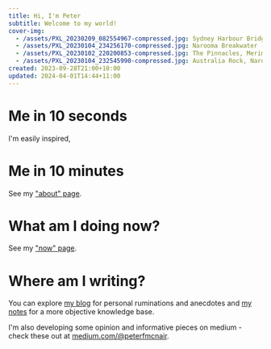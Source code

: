 ```yaml
---
title: Hi, I'm Peter
subtitle: Welcome to my world!
cover-img:
  - /assets/PXL_20230209_082554967-compressed.jpg: Sydney Harbour Bridge (2023)
  - /assets/PXL_20230104_234256170-compressed.jpg: Narooma Breakwater (2023)
  - /assets/PXL_20230102_220200853-compressed.jpg: The Pinnacles, Merimbula (2023)
  - /assets/PXL_20230104_232545990-compressed.jpg: Australia Rock, Narooma (2023)
created: 2023-09-28T21:00+10:00
updated: 2024-04-01T14:44+11:00
---
```

# Me in 10 seconds
I'm easily inspired, 

# Me in 10 minutes
See my ["about" page](about).

# What am I doing now?
See my ["now" page](now).

# Where am I writing?
You can explore [my blog](blog) for personal ruminations and anecdotes and [my notes](https://notes.peterfmcnair.com) for a more objective knowledge base.

I'm also developing some opinion and informative pieces on medium - check these out at [medium.com/@peterfmcnair](https://medium.com/@peterfmcnair).
